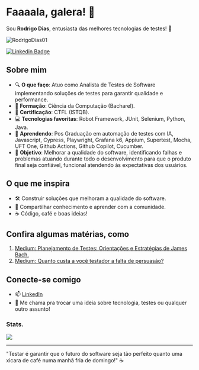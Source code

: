# Faaaala, galera! 👋

Sou **Rodrigo Dias**, entusiasta das melhores tecnologias de testes! 🚀

<p align="left"> <img src="https://komarev.com/ghpvc/?username=RodrigoDias01&label=Profile%20views&color=0e75b6&style=flat" alt="RodrigoDias01" /> </p>

[![Linkedin Badge](https://img.shields.io/badge/-Rodrigo%20Dias-fbca16?style=flat-square&logo=Linkedin&logoColor=white&link=https://www.linkedin.com/in/rodrigodias/)](https://www.linkedin.com/in/rodrigo--dias/) 

## Sobre mim
- 🔍 **O que faço**: Atuo como Analista de Testes de Software implementando soluções de testes para garantir qualidade e performance.
- 📜 **Formação**: Ciência da Computação (Bacharel).
- 🏅 **Certificação**: CTFL (ISTQB).
- 💻 **Tecnologias favoritas**: Robot Framework, JUnit, Selenium, Python, Java.
- 🌱 **Aprendendo**: Pos Graduação em automação de testes com IA, Javascript, Cypress, Playwright, Grafana k6, Appium, Supertest, Mocha, UFT One, Github Actions, Github Copilot, Cucumber.
- 🎯 **Objetivo**: Melhorar a qualidade do software, identificando falhas e problemas atuando durante todo o desenvolvimento para que o produto final seja confiável, funcional atendendo                     às expectativas dos usuários.

## O que me inspira
- 🛠️ Construir soluções que melhoram a qualidade do software.
- 🤝 Compartilhar conhecimento e aprender com a comunidade.
- ☕ Código, café e boas ideias!

## Confira algumas matérias, como
1. [Medium: Planejamento de Testes: Orientações e Estratégias de James Bach.](https://medium.com/@rodrigo.sud/planejamento-de-testes-orienta%C3%A7%C3%B5es-e-estrat%C3%A9gias-de-james-bach-2d698850a1a9)
2. [Medium: Quanto custa a você testador a falta de persuasão? ](https://medium.com/@rodrigo.sud/quanto-custa-a-voc%C3%AA-testador-a-falta-de-persuas%C3%A3o-45073976a750)

## Conecte-se comigo
- 📫 [LinkedIn](https://www.linkedin.com/in/rodrigo--dias/)
- 💬 Me chama pra trocar uma ideia sobre tecnologia, testes ou qualquer outro assunto!

### Stats. 
![ ](https://github-profile-summary-cards.vercel.app/api/cards/profile-details?username=RodrigoDias01&theme=vue)

---

"Testar é garantir que o futuro do software seja tão perfeito quanto uma xicara de café numa manhã fria de domingo!" ☕
